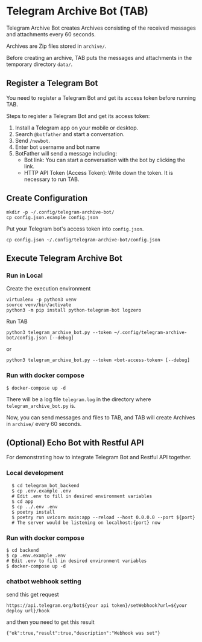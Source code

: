 # Telegram Archive Bot (TAB)

Telegram Archive Bot creates Archives consisting of the received messages and attachments every 60 seconds.

Archives are Zip files stored in `archive/`.

Before creating an archive, TAB puts the messages and attachments in the temporary directory `data/`.

## Register a Telegram Bot

You need to register a Telegram Bot and get its access token before running TAB.

Steps to register a Telegram Bot and get its access token:

1. Install a Telegram app on your mobile or desktop.
2. Search `@botfather` and start a conversation.
3. Send `/newbot`.
4. Enter bot username and bot name
5. BotFather will send a message including:
    * Bot link: You can start a conversation with the bot by clicking the link.
    * HTTP API Token (Access Token): Write down the token. It is necessary to run TAB.

## Create Configuration

```
mkdir -p ~/.config/telegram-archive-bot/
cp config.json.example config.json
```

Put your Telegram bot's access token into `config.json`.

```
cp config.json ~/.config/telegram-archive-bot/config.json
```

## Execute Telegram Archive Bot

### Run in Local 

Create the execution environment

```
virtualenv -p python3 venv
source venv/bin/activate
python3 -m pip install python-telegram-bot logzero
```

Run TAB

```
python3 telegram_archive_bot.py --token ~/.config/telegram-archive-bot/config.json [--debug]
```

or

```
python3 telegram_archive_bot.py --token <bot-access-token> [--debug]
```

### Run with docker compose

```
$ docker-compose up -d
```

There will be a log file `telegram.log` in the directory where `telegram_archive_bot.py` is.

Now, you can send messages and files to TAB, and TAB will create Archives in `archive/` every 60 seconds.

## (Optional) Echo Bot with Restful API

For demonstrating how to integrate Telegram Bot and Restful API together.

### Local development

```
  $ cd telegram_bot_backend
  $ cp .env.example .env
  # Edit .env to fill in desired environment variables
  $ cd app
  $ cp ../.env .env
  $ poetry install
  $ poetry run uvicorn main:app --reload --host 0.0.0.0 --port ${port}
  # The server would be listening on localhost:{port} now 
```

### Run with docker compose 

```
$ cd backend
$ cp .env.example .env
# Edit .env to fill in desired environment variables
$ docker-compose up -d
```
### chatbot webhook setting

send this get request
```
https://api.telegram.org/bot${your api token}/setWebhook?url=${your deploy url}/hook
```
and then you need to get this result
```
{"ok":true,"result":true,"description":"Webhook was set"}
```